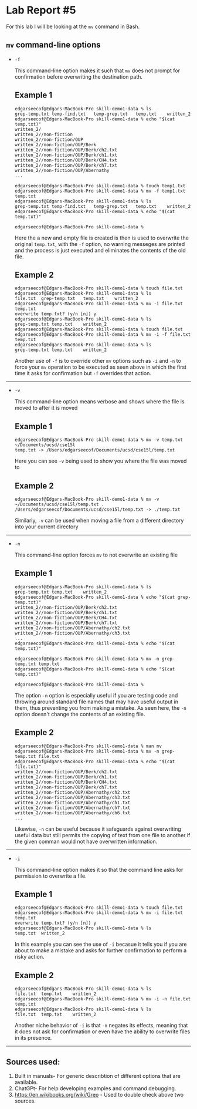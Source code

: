 # Lab Report \#5
  For this lab I will be looking at the `mv` command in Bash.

## `mv` command-line options

* `-f` 

  This command-line option makes it such that `mv` does not prompt for confirmation before overwriting the destination path. 
  ## Example 1
  ```
  edgarseecof@Edgars-MacBook-Pro skill-demo1-data % ls
  grep-temp.txt	temp-find.txt	temp-grep.txt	temp.txt	written_2
  edgarseecof@Edgars-MacBook-Pro skill-demo1-data % echo "$(cat temp.txt)"
  written_2/
  written_2//non-fiction
  written_2//non-fiction/OUP
  written_2//non-fiction/OUP/Berk
  written_2//non-fiction/OUP/Berk/ch2.txt
  written_2//non-fiction/OUP/Berk/ch1.txt
  written_2//non-fiction/OUP/Berk/CH4.txt
  written_2//non-fiction/OUP/Berk/ch7.txt
  written_2//non-fiction/OUP/Abernathy
  ...
  ```
  ```
  edgarseecof@Edgars-MacBook-Pro skill-demo1-data % touch temp1.txt
  edgarseecof@Edgars-MacBook-Pro skill-demo1-data % mv -f temp1.txt temp.txt 
  edgarseecof@Edgars-MacBook-Pro skill-demo1-data % ls
  grep-temp.txt	temp-find.txt	temp-grep.txt	temp.txt	written_2
  edgarseecof@Edgars-MacBook-Pro skill-demo1-data % echo "$(cat temp.txt)"  

  edgarseecof@Edgars-MacBook-Pro skill-demo1-data % 
  ```
  Here the a new and empty file is created is then is used to overwrite the original `temp.txt`, with the `-f` option, no warning messeges are printed and the process is just executed and eliminates the contents of the old file.
  
  ## Example 2
  ```
  edgarseecof@Edgars-MacBook-Pro skill-demo1-data % touch file.txt
  edgarseecof@Edgars-MacBook-Pro skill-demo1-data % ls
  file.txt	grep-temp.txt	temp.txt	written_2
  edgarseecof@Edgars-MacBook-Pro skill-demo1-data % mv -i file.txt temp.txt 
  overwrite temp.txt? (y/n [n]) y
  edgarseecof@Edgars-MacBook-Pro skill-demo1-data % ls
  grep-temp.txt	temp.txt	written_2
  edgarseecof@Edgars-MacBook-Pro skill-demo1-data % touch file.txt         
  edgarseecof@Edgars-MacBook-Pro skill-demo1-data % mv -i -f file.txt temp.txt
  edgarseecof@Edgars-MacBook-Pro skill-demo1-data % ls
  grep-temp.txt	temp.txt	written_2 
  ```
  Another use of `-f` is to override other `mv` options such as `-i` and `-n` to force your `mv` operation to be executed as seen above in which the first time it asks for confirmation but `-f` overrides that action.
***

* `-v`

  This command-line option means verbose and shows where the file is moved to after it is moved
  ## Example 1
  ```
  edgarseecof@Edgars-MacBook-Pro skill-demo1-data % mv -v temp.txt ~/Documents/ucsd/cse15l
  temp.txt -> /Users/edgarseecof/Documents/ucsd/cse15l/temp.txt
  ```
  Here you can see `-v` being used to show you where the file was moved to
  ## Example 2
  ```
  edgarseecof@Edgars-MacBook-Pro skill-demo1-data % mv -v ~/Documents/ucsd/cse15l/temp.txt .
  /Users/edgarseecof/Documents/ucsd/cse15l/temp.txt -> ./temp.txt
  ```
  Similarly, `-v` can be used when moving a file from a different directory into your current directory
***

* `-n`

  This command-line option forces `mv` to not overwrite an existing file
  ## Example 1
  ```
  edgarseecof@Edgars-MacBook-Pro skill-demo1-data % ls
  grep-temp.txt	temp.txt	written_2
  edgarseecof@Edgars-MacBook-Pro skill-demo1-data % echo "$(cat grep-temp.txt)"                                                             
  written_2//non-fiction/OUP/Berk/ch2.txt
  written_2//non-fiction/OUP/Berk/ch1.txt
  written_2//non-fiction/OUP/Berk/CH4.txt
  written_2//non-fiction/OUP/Berk/ch7.txt
  written_2//non-fiction/OUP/Abernathy/ch2.txt
  written_2//non-fiction/OUP/Abernathy/ch3.txt
  ...
  edgarseecof@Edgars-MacBook-Pro skill-demo1-data % echo "$(cat temp.txt)" 

  edgarseecof@Edgars-MacBook-Pro skill-demo1-data % mv -n grep-temp.txt temp.txt
  edgarseecof@Edgars-MacBook-Pro skill-demo1-data % echo "$(cat temp.txt)"      

  edgarseecof@Edgars-MacBook-Pro skill-demo1-data % 
  ```
  The option `-n` option is especially useful if you are testing code and throwing around standard file names that may have useful output in them, thus preventing you from making a mistake. As seen here, the `-n` option doesn't change the contents of an existing file.
  ## Example 2
  ```
  edgarseecof@Edgars-MacBook-Pro skill-demo1-data % man mv
  edgarseecof@Edgars-MacBook-Pro skill-demo1-data % mv -n grep-temp.txt file.txt
  edgarseecof@Edgars-MacBook-Pro skill-demo1-data % echo "$(cat file.txt)"      
  written_2//non-fiction/OUP/Berk/ch2.txt
  written_2//non-fiction/OUP/Berk/ch1.txt
  written_2//non-fiction/OUP/Berk/CH4.txt
  written_2//non-fiction/OUP/Berk/ch7.txt
  written_2//non-fiction/OUP/Abernathy/ch2.txt
  written_2//non-fiction/OUP/Abernathy/ch3.txt
  written_2//non-fiction/OUP/Abernathy/ch1.txt
  written_2//non-fiction/OUP/Abernathy/ch7.txt
  written_2//non-fiction/OUP/Abernathy/ch6.txt
  ...
  ```
  Likewise, `-n` can be useful because it safeguards against overwriting useful data but still permits the copying of text from one file to another if the given comman would not have overwritten information.
***

* `-i`

  This command-line option makes it so that the command line asks for permission to overwrite a file.
  ## Example 1
  ```
  edgarseecof@Edgars-MacBook-Pro skill-demo1-data % touch file.txt
  edgarseecof@Edgars-MacBook-Pro skill-demo1-data % mv -i file.txt temp.txt 
  overwrite temp.txt? (y/n [n]) y
  edgarseecof@Edgars-MacBook-Pro skill-demo1-data % ls
  temp.txt	written_2
  ```
  In this example you can see the use of `-i` becasue it tells you if you are about to make a mistake and asks for further confirmation to perform a risky action.
  
  ## Example 2
  ```
  edgarseecof@Edgars-MacBook-Pro skill-demo1-data % ls
  file.txt	temp.txt	written_2
  edgarseecof@Edgars-MacBook-Pro skill-demo1-data % mv -i -n file.txt temp.txt 
  edgarseecof@Edgars-MacBook-Pro skill-demo1-data % ls
  file.txt	temp.txt	written_2
  ```
  Another niche behavior of `-i` is that `-n` negates its effects, meaning that it does not ask for confirmation or even have the ability to overwrite files in its presence.
***

## Sources used:
1. Built in manuals- For generic describtion of different options that are available.
2. ChatGPt- For help developing examples and command debugging.
3. https://en.wikibooks.org/wiki/Grep - Used to double check above two sources.
